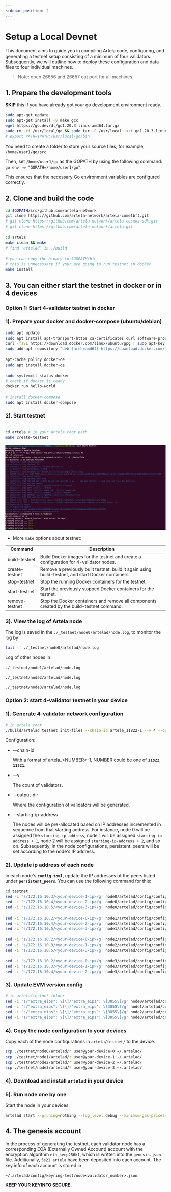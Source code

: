 ```yaml
---
sidebar_position: 2
---
```


# Setup a Local Devnet

This document aims to guide you in compiling Artela code, configuring, and generating a testnet setup consisting of a minimum of four validators. Subsequently, we will outline how to deploy these configuration and data files to four individual machines.

> Note: open 26656 and 26657 out port for all machines.
>

## 1. Prepare the development tools

**SKIP** this if you have already got your go development environment ready.

```bash
sudo apt-get update
sudo apt-get install -y make gcc
wget https://go.dev/dl/go1.20.3.linux-amd64.tar.gz
sudo rm -rf /usr/local/go && sudo tar -C /usr/local -xzf go1.20.3.linux-amd64.tar.gz
# export PATH=$PATH:/usr/local/go/bin
```

You need to create a folder to store your source files, for example, `/home/user1/go/src`. 

Then, set `/home/user1/go` as the GOPATH by using the following command: `go env -w "GOPATH=/home/user1/go"`. 

This ensures that the necessary Go environment variables are configured correctly.

## 2. Clone and build the code

```bash
cd $GOPATH/src/github.com/artela-network
git clone https://github.com/artela-network/artela-cometbft.git
# git clone https://github.com/artela-network/artela-cosmos-sdk.git
# git clone https://github.com/artela-network/artela.git

cd artela
make clean && make
# find 'artelad' in ./build

# you can copy the binary to $GOPATH/bin
# this is unnecessary if your are going to run testnet in docker
make install
```

## 3. You can either start the testnet in docker or in 4 devices

### Option 1: Start 4-validator testnet in docker

### 1). Prepare your docker and docker-compose (ubuntu/debian)

```bash
sudo apt update
sudo apt install apt-transport-https ca-certificates curl software-properties-common
curl -fsSL https://download.docker.com/linux/ubuntu/gpg | sudo apt-key add -
sudo add-apt-repository "deb [arch=amd64] https://download.docker.com/linux/ubuntu focal stable"

apt-cache policy docker-ce
sudo apt install docker-ce

sudo systemctl status docker
# check if docker is ready
docker run hello-world

# install docker-compose
sudo apt install docker-compose
```

### 2). Start testnet

```bash

cd artela # in your artela root path
make create-testnet
```

![output](./img/1.png)

- More `make` options about testnet:

| Command | Description |
| --- | --- |
| build-testnet | Build Docker images for the testnet and create a configuration for 4-validator nodes. |
| create-testnet | Remove a previously built testnet, build it again using build-testnet, and start Docker containers. |
| stop-testnet | Stop the running Docker containers for the testnet. |
| start-testnet | Start the previously stopped Docker containers for the testnet. |
| remove-testnet | Stop the Docker containers and remove all components created by the build-testnet command. |

### 3). View the log of Artela node

The log is saved in the `./_testnet/node0/artelad/node.log`, to monitor the log by

```bash
tail -f ./_testnet/node0/artelad/node.log
```

Log of other nodes in

`./_testnet/node1/artelad/node.log`

`./_testnet/node2/artelad/node.log`

`./_testnet/node3/artelad/node.log`

### Option 2: start 4-validator testnet in your device

### 1). Generate 4-validator network configuration

```bash
# in artela root
./build/artelad testnet init-files --chain-id artela_11822-1 --v 4 --output-dir ./testnet --starting-ip-address 172.16.10.2
```

Configuration:

- --chain-id

  With a format of artela_\<NUMBER\>-1, NUMBER could be one of **`11822`**, **`11821`**.

- --v

  The count of validators.

- --output-dir

  Where the configuration of validators will be generated.

- --starting-ip-address

  The nodes will be pre-allocated based on IP addresses incremented in sequence from that starting address. For instance, node 0 will be assigned the `starting-ip-address`, node 1 will be assigned `starting-ip-address + 1`, node 2 will be assigned `starting-ip-address + 2`, and so on. Subsequently, in the node configurations, persistent_peers will be set according to the node's IP address.


### 2). Update ip address of each node

In each node's **`config.toml`**, update the IP addresses of the peers listed under **`persistent_peers`**. You can use the following command for this:

```bash
cd testnet
sed -i 's/172.16.10.3/<your-device-1-ip>/g' node0/artelad/config/config.toml
sed -i 's/172.16.10.4/<your-device-2-ip>/g' node0/artelad/config/config.toml
sed -i 's/172.16.10.5/<your-device-3-ip>/g' node0/artelad/config/config.toml

sed -i 's/172.16.10.2/<your-device-0-ip>/g' node1/artelad/config/config.toml
sed -i 's/172.16.10.4/<your-device-2-ip>/g' node1/artelad/config/config.toml
sed -i 's/172.16.10.5/<your-device-3-ip>/g' node1/artelad/config/config.toml

sed -i 's/172.16.10.2/<your-device-0-ip>/g' node2/artelad/config/config.toml
sed -i 's/172.16.10.3/<your-device-1-ip>/g' node2/artelad/config/config.toml
sed -i 's/172.16.10.5/<your-device-3-ip>/g' node2/artelad/config/config.toml

sed -i 's/172.16.10.2/<your-device-0-ip>/g' node3/artelad/config/config.toml
sed -i 's/172.16.10.3/<your-device-1-ip>/g' node3/artelad/config/config.toml
sed -i 's/172.16.10.4/<your-device-2-ip>/g' node3/artelad/config/config.toml
```

### 3). Update EVM version config

```bash
# in artela/testnet folder
sed -i 's/"extra_eips": \[\]/"extra_eips": \[3855\]/g' node0/artelad/config/genesis.json
sed -i 's/"extra_eips": \[\]/"extra_eips": \[3855\]/g' node1/artelad/config/genesis.json
sed -i 's/"extra_eips": \[\]/"extra_eips": \[3855\]/g' node2/artelad/config/genesis.json
sed -i 's/"extra_eips": \[\]/"extra_eips": \[3855\]/g' node3/artelad/config/genesis.json
```

### 4). Copy the node configuration to your devices

Copy each of the node configurations in `artela/testnet/` to the device.

```bash
scp ./testnet/node0/artelad/* user@your-device-0:~/.artelad/
scp ./testnet/node1/artelad/* user@your-device-1:~/.artelad/
scp ./testnet/node2/artelad/* user@your-device-2:~/.artelad/
scp ./testnet/node3/artelad/* user@your-device-3:~/.artelad/
```

### 4). Download and install `artelad` in your device

### 5). Run node one by one

Start the node in your devices.

```bash
artelad start --pruning=nothing --log_level debug --minimum-gas-prices=0.0001artela --api.enable --json-rpc.api eth,txpool,personal,net,debug,web3,miner --api.enable
```

## 4. The genesis account

In the process of generating the testnet, each validator node has a corresponding EOA (Externally Owned Account) account with the encryption algorithm `eth_secp256k1`, which is written into the `genesis.json` file. Additionally, `5e21 artela` have been deposited into each account. The key.info of each account is stored in

`~/.artelad/config/keyring-test/node<validator_number>.json`.

**KEEP YOUR KEYINFO SECURE.**
